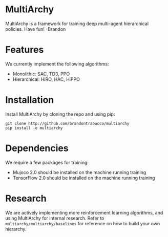 # MultiArchy

MultiArchy is a framework for training deep multi-agent hierarchical policies. Have fun! -Brandon

# Features

We currently implement the following algorithms:

* Monolithic: SAC, TD3, PPO
* Hierarchical: HIRO, HAC, HiPPO

# Installation

Install MultiArchy by cloning the repo and using pip:

```
git clone http://github.com/brandontrabucco/multiarchy
pip install -e multiarchy
```

# Dependencies

We require a few packages for training:

* Mujoco 2.0 should be installed on the machine running training
* TensorFlow 2.0 should be installed on the machine running training

# Research

We are actively implementing more reinforcement learning algorithms, and using MultiArchy for internal research. Refer to `multiarchy/multiarchy/baselines` for reference on how to build your own hierarchy.
